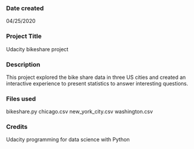 ### Date created
04/25/2020

### Project Title
Udacity bikeshare project

### Description
This project explored the bike share data in three US cities and created an interactive experience to present statistics to answer interesting questions.

### Files used
bikeshare.py
chicago.csv
new_york_city.csv
washington.csv


### Credits
Udacity programming for data science with Python
